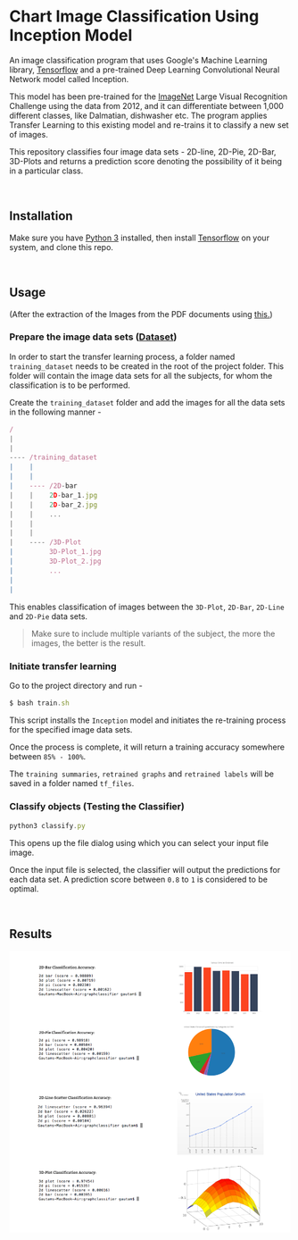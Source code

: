 # Chart Image Classification Using Inception Model
An image classification program that uses Google's Machine Learning library, [Tensorflow](https://www.tensorflow.org/) and a pre-trained Deep Learning Convolutional Neural Network model called Inception.

This model has been pre-trained for the [ImageNet](http://image-net.org/) Large Visual Recognition Challenge using the data from 2012, and it can differentiate between 1,000 different classes, like Dalmatian, dishwasher etc.
The program applies Transfer Learning to this existing model and re-trains it to classify a new set of images.

This repository classifies four image data sets - 2D-line, 2D-Pie, 2D-Bar, 3D-Plots and returns a prediction score denoting the possibility of it being in a particular class.

<br/>

## Installation
Make sure you have [Python 3](https://www.python.org/downloads/) installed, then install [Tensorflow](https://www.tensorflow.org/install/) on your system, and clone this repo.

<br/>

## Usage 
(After the extraction of the Images from the PDF documents using [this.](https://www.google.com/url?q=https%3A%2F%2Fwww.systutorials.com%2Fdocs%2Flinux%2Fman%2F1-pdfimages%2F&sa=D))

### Prepare the image data sets ([Dataset](https://drive.google.com/open?id=15c5L_29GytEf60fj1zgO2d3zJZIOVXpp))
In order to start the transfer learning process, a folder named ``training_dataset`` needs to be created in the root of the project folder. This folder will contain the image data sets for all the subjects, for whom the classification is to be performed.

Create the ``training_dataset`` folder and add the images for all the data sets in the following manner -

```javascript
/
|
|
---- /training_dataset
|    |
|    |
|    ---- /2D-bar
|    |    2D-bar_1.jpg
|    |    2D-bar_2.jpg
|    |    ...
|    |
|    |
|    ---- /3D-Plot
|         3D-Plot_1.jpg
|         3D-Plot_2.jpg
|         ...
|
|     
```
This enables classification of images between the ``3D-Plot``, ``2D-Bar``, ``2D-Line`` and ``2D-Pie`` data sets.

> Make sure to include multiple variants of the subject, the more the images, the better is the result.

### Initiate transfer learning
Go to the project directory and run -

```javascript
$ bash train.sh
```
This script installs the ``Inception`` model and initiates the re-training process for the specified image data sets.

Once the process is complete, it will return a training accuracy somewhere between ``85% - 100%``.

The ``training summaries``, ``retrained graphs`` and ``retrained labels`` will be saved in a folder named ``tf_files``.

### Classify objects (Testing the Classifier)

```javascript
python3 classify.py
```

This opens up the file dialog using which you can select your input file image.

Once the input file is selected, the classifier will output the predictions for each data set. A prediction score between ``0.8`` to ``1`` is considered to be optimal.

<br/>

## Results
![Classification test results](images/results.png)<br>

<br/>
